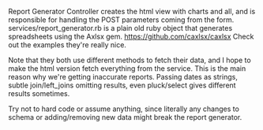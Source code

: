 Report Generator Controller creates the html view with charts and all, and is responsible for handling the POST parameters coming from the form. services/report_generator.rb is a plain old ruby object that generates spreadsheets using the Axlsx gem. https://github.com/caxlsx/caxlsx Check out the examples they're really nice.

Note that they both use different methods to fetch their data, and I hope to make the html version fetch everything from the service. This is the main reason why we're getting inaccurate reports. Passing dates as strings, subtle join/left_joins omitting results, even pluck/select gives different results sometimes.

Try not to hard code or assume anything, since literally any changes to schema or adding/removing new data might break the report generator.
